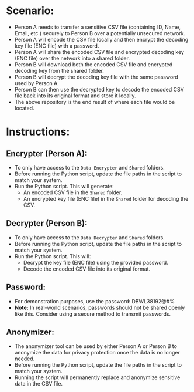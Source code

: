 # Scenario:
* Person A needs to transfer a sensitive CSV file (containing ID, Name, Email, etc.) securely to Person B over a potentially unsecured network.
* Person A will encode the CSV file locally and then encrypt the decoding key file (ENC file) with a password.
* Person A will share the encoded CSV file and encrypted decoding key (ENC file) over the network into a shared folder.
* Person B will download both the encoded CSV file and encrypted decoding key from the shared folder.
* Person B will decrypt the decoding key file with the same password used by Person A.
* Person B can then use the decrypted key to decode the encoded CSV file back into its original format and store it locally.
* The above repository is the end result of where each file would be located.

# Instructions:

## Encrypter (Person A):
* To only have access to the `Data Encrypter` and `Shared` folders.
* Before running the Python script, update the file paths in the script to match your system.
* Run the Python script. This will generate:
  * An encoded CSV file in the `Shared` folder.
  * An encrypted key file (ENC file) in the `Shared` folder for decoding the CSV.

## Decrypter (Person B):
* To only have access to the `Data Decrypter` and `Shared` folders.
* Before running the Python script, update the file paths in the script to match your system.
* Run the Python script. This will:
  * Decrypt the key file (ENC file) using the provided password.
  * Decode the encoded CSV file into its original format.

## Password:
* For demonstration purposes, use the password: DBWL38192@#%
* **Note:** In real-world scenarios, passwords should not be shared openly like this. Consider using a secure method to transmit passwords.

## Anonymizer:
* The anonymizer tool can be used by either Person A or Person B to anonymize the data for privacy protection once the data is no longer needed.
* Before running the Python script, update the file paths in the script to match your system.
* Running the script will permanently replace and anonymize sensitive data in the CSV file.